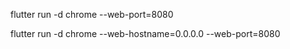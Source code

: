 flutter run -d chrome --web-port=8080

flutter run -d chrome --web-hostname=0.0.0.0 --web-port=8080
